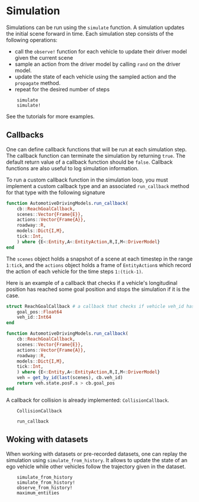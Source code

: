 # Simulation

Simulations can be run using the `simulate` function. 
A simulation updates the initial scene forward in time. Each simulation step consists of the following operations:
- call the `observe!` function for each vehicle to update their driver model given the current scene 
- sample an action from the driver model by calling `rand` on the driver model.
- update the state of each vehicle using the sampled action and the `propagate` method.
- repeat for the desired number of steps

```@docs 
    simulate
    simulate!
```

See the tutorials for more examples.

## Callbacks 

One can define callback functions that will be run at each simulation step. The callback function can terminate the simulation by returning `true`. The default return value of a callback function should be `false`. Callback functions are also useful to log simulation information. 

To run a custom callback function in the simulation loop, you must implement a custom callback type and an associated `run_callback` method for that type with the following signature

```julia
function AutomotiveDrivingModels.run_callback(
    cb::ReachGoalCallback,
    scenes::Vector{Frame{E}},
    actions::Vector{Frame{A}},
    roadway::R,
    models::Dict{I,M},
    tick::Int,
    ) where {E<:Entity,A<:EntityAction,R,I,M<:DriverModel}
end
```
The `scenes` object holds a snapshot of a scene at each timestep in the range `1:tick`, and the `actions` object holds a frame of `EntityAction`s which record the action of each vehicle for the time steps `1:(tick-1)`.

Here is an example of a callback that checks if a vehicle's longitudinal position has reached some goal position and stops the simulation if it is the case.
```julia
struct ReachGoalCallback # a callback that checks if vehicle veh_id has reach a certain position 
    goal_pos::Float64
    veh_id::Int64
end 

function AutomotiveDrivingModels.run_callback(
    cb::ReachGoalCallback,
    scenes::Vector{Frame{E}},
    actions::Vector{Frame{A}},
    roadway::R,
    models::Dict{I,M},
    tick::Int,
    ) where {E<:Entity,A<:EntityAction,R,I,M<:DriverModel}
    veh = get_by_id(last(scenes), cb.veh_id)
    return veh.state.posF.s > cb.goal_pos 
end
```

A callback for collision is already implemented: `CollisionCallback`.

```@docs
    CollisionCallback
```

```@docs 
    run_callback
```

## Woking with datasets

When working with datasets or pre-recorded datasets, one can replay the simulation using `simulate_from_history`. It allows to update the state of an ego vehicle while other vehicles follow the trajectory given in the dataset.

```@docs 
    simulate_from_history
    simulate_from_history!
    observe_from_history!
    maximum_entities
```
